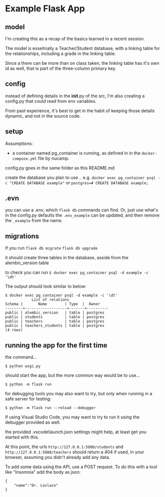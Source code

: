 # Example Flask App

## model

I'm creating this as a recap of the basics learned in a recent session.

The model is esseitnally a Teacher/Student database, with a linking table
for the relationships, including a grade in the linking table.

Since a there can be more than on class taken, the linking table has it's
own id as well, that is part of the three-column primary key.

## config

instead of defining details in the __init__.py of the src, I'm also 
creating a config.py that could read from env variables. 

From past experience, it's best to get in the habit of keeping 
those details dynamic, and not in the source code. 


## setup

Assumptions: 
- a container named pg_container is running, as defined in in the `docker-compose.yml` file by nucamp.

config.py goes in the same folder as this README.md 

create the database you plan to use ..
e.g. `docker exec pg_container psql -c "CREATE DATABASE example"`
or `postgres=# CREATE DATABASE example;`

## .evn

you can use a .env, which `flask db` commands can find. 
Or, just use what's in the config.py defaults
the `.env_example` can be updated, and then remove the `_example` from the name.



## migrations

If you run 
`flask db migrate`
`flask db upgrade`

it should create three tables in the database, asside from the alembic_version table

to check you can run 
`$ docker exec pg_container psql -d example -c '\dt'`

The output should look similar to below:

    $ docker exec pg_container psql -d example -c '\dt'
                List of relations
    Schema |       Name        | Type  |  Owner
    --------+-------------------+-------+----------
    public | alembic_version   | table | postgres
    public | students          | table | postgres
    public | teachers          | table | postgres
    public | teachers_students | table | postgres
    (4 rows)


## running the app for the first time

the command...

    $ python wsgi.py 
    
should start the app, but the more common way would be to use...
    
    $ python -m flask run

for debugging tools you may also want to try, but only when running in a safe server for testing:

    $ python -m flask run --reload --debugger

If using Visual Studio Code, you may want to try to run it using the debugger provided as well. 

the provided .vscode\launch.json settings might help, at least get you started with this. 


At this point, the urls `http://127.0.0.1:5000/students` and `http://127.0.0.1:5000/teachers`
should return a 404 if used, in your browser, assuming you didn't already add any data. 

To add some data using the API, use a POST request.
To do this with a tool like "Insomnia" add the body as json:

    {
	    "name":"Dr. Lovlace"
    }